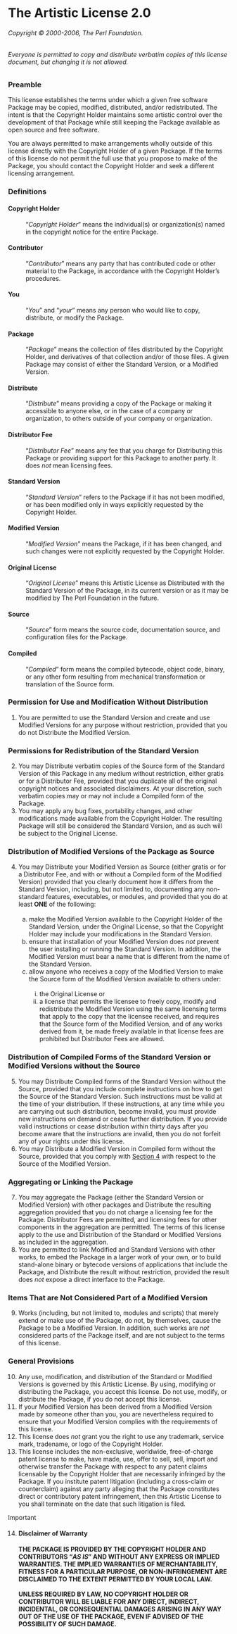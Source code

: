 <!-- SPDX-License-Identifier: Artistic-2.0 -->

# The Artistic License 2.0

###### Copyright © 2000-2006, The Perl Foundation.

###### Everyone is permitted to copy and distribute verbatim copies of this license document, but changing it is not allowed.

### Preamble

This license establishes the terms under which a given free software Package may be copied, modified, distributed, and/or redistributed.
The intent is that the Copyright Holder maintains some artistic control over the development of that Package while still keeping the Package available as open source and free software.

You are always permitted to make arrangements wholly outside of this license directly with the Copyright Holder of a given Package.
If the terms of this license do not permit the full use that you propose to make of the Package, you should contact the Copyright Holder and seek a different licensing arrangement.

### Definitions

<dl>
  <dt><h4>Copyright Holder</h4></dt>
  <dd>“<em>Copyright Holder</em>” means the individual(s) or organization(s) named in the copyright notice for the entire Package.</dd>

  <dt><h4>Contributor</h4></dt>
  <dd>“<em>Contributor</em>” means any party that has contributed code or other material to the Package, in accordance with the Copyright Holder’s procedures.</dd>

  <dt><h4>You</h4></dt>
  <dd>“<em>You</em>” and “<em>your</em>” means any person who would like to copy, distribute, or modify the Package.</dd>

  <dt><h4>Package</h4></dt>
  <dd>
    “<em>Package</em>” means the collection of files distributed by the Copyright Holder, and derivatives of that collection and/or of those files.
    A given Package may consist of either the Standard Version, or a Modified Version.
  </dd>

  <dt><h4>Distribute</h4></dt>
  <dd>“<em>Distribute</em>” means providing a copy of the Package or making it accessible to anyone else, or in the case of a company or organization, to others outside of your company or organization.</dd>

  <dt><h4>Distributor Fee</h4></dt>
  <dd>
    “<em>Distributor Fee</em>” means any fee that you charge for Distributing this Package or providing support for this Package to another party.
    It does <em>not</em> mean licensing fees.
  </dd>

  <dt><h4>Standard Version</h4></dt>
  <dd>“<em>Standard Version</em>” refers to the Package if it has not been modified, or has been modified only in ways explicitly requested by the Copyright Holder.</dd>

  <dt><h4>Modified Version</h4></dt>
  <dd>“<em>Modified Version</em>” means the Package, if it has been changed, and such changes were not explicitly requested by the Copyright Holder.</dd>

  <dt><h4>Original License</h4></dt>
  <dd>“<em>Original License</em>” means this Artistic License as Distributed with the Standard Version of the Package, in its current version or as it may be modified by The Perl Foundation in the future.</dd>

  <dt><h4>Source</h4></dt>
  <dd>“<em>Source</em>” form means the source code, documentation source, and configuration files for the Package.</dd>

  <dt><h4>Compiled</h4></dt>
  <dd>“<em>Compiled</em>” form means the compiled bytecode, object code, binary, or any other form resulting from mechanical transformation or translation of the Source form.</dd>
</dl>

### Permission for Use and Modification Without Distribution

<ol>
  <li>You are permitted to use the Standard Version and create and use Modified Versions for any purpose without restriction, provided that you do not Distribute the Modified Version.</li>
</ol>

### Permissions for Redistribution of the Standard Version

<ol start="2">
  <li>You may Distribute verbatim copies of the Source form of the Standard Version of this Package in any medium without restriction, either gratis or for a Distributor Fee, provided that you duplicate all of the original copyright notices and associated disclaimers. At your discretion, such verbatim copies may or may not include a Compiled form of the Package.</li>
  <li>You may apply any bug fixes, portability changes, and other modifications made available from the Copyright Holder. The resulting Package will still be considered the Standard Version, and as such will be subject to the Original License.</li>
</ol>

### Distribution of Modified Versions of the Package as Source

<ol start="4">
  <li>
    You may Distribute your Modified Version as Source (either gratis or for a Distributor Fee, and with or without a Compiled form of the Modified Version) provided that you clearly document how it differs from the Standard Version, including, but not limited to, documenting any non-standard features, executables, or modules, and provided that you do at least <strong>ONE</strong> of the following:<br><br>
    <ol type="a">
      <li>make the Modified Version available to the Copyright Holder of the Standard Version, under the Original License, so that the Copyright Holder may include your modifications in the Standard Version.</li>
      <li>ensure that installation of your Modified Version does <em>not</em> prevent the user installing or running the Standard Version. In addition, the Modified Version must bear a name that is different from the name of the Standard Version.</li>
      <li>
        allow anyone who receives a copy of the Modified Version to make the Source form of the Modified Version available to others under:<br><br>
        <ol type="i">
          <li>the Original License or</li>
          <li>a license that permits the licensee to freely copy, modify and redistribute the Modified Version using the same licensing terms that apply to the copy that the licensee received, and requires that the Source form of the Modified Version, and of any works derived from it, be made freely available in that license fees are prohibited but Distributor Fees are allowed.</li>
        </ol>
      </li>
    </ol>
  </li>
</ol>

### Distribution of Compiled Forms of the Standard Version or Modified Versions without the Source

<ol start="5">
  <li>You may Distribute Compiled forms of the Standard Version without the Source, provided that you include complete instructions on how to get the Source of the Standard Version. Such instructions must be valid at the time of your distribution. If these instructions, at any time while you are carrying out such distribution, become invalid, you must provide new instructions on demand or cease further distribution. If you provide valid instructions or cease distribution within thirty days after you become aware that the instructions are invalid, then you do not forfeit any of your rights under this license.</li>
  <li>You may Distribute a Modified Version in Compiled form without the Source, provided that you comply with <a href="#distribution-of-modified-versions-of-the-package-as-source">Section 4</a> with respect to the Source of the Modified Version.</li>
</ol>

### Aggregating or Linking the Package

<ol start="7">
  <li>You may aggregate the Package (either the Standard Version or Modified Version) with other packages and Distribute the resulting aggregation provided that you do not charge a licensing fee for the Package. Distributor Fees are permitted, and licensing fees for other components in the aggregation are permitted. The terms of this license apply to the use and Distribution of the Standard or Modified Versions as included in the aggregation.</li>
  <li>You are permitted to link Modified and Standard Versions with other works, to embed the Package in a larger work of your own, or to build stand-alone binary or bytecode versions of applications that include the Package, and Distribute the result without restriction, provided the result does <em>not</em> expose a direct interface to the Package.</li>
</ol>

### Items That are Not Considered Part of a Modified Version

<ol start="9">
  <li>Works (including, but not limited to, modules and scripts) that merely extend or make use of the Package, do not, by themselves, cause the Package to be a Modified Version. In addition, such works are <em>not</em> considered parts of the Package itself, and are not subject to the terms of this license.</li>
</ol>

### General Provisions

<ol start="10">
  <li>Any use, modification, and distribution of the Standard or Modified Versions is governed by this Artistic License. By using, modifying or distributing the Package, you accept this license. Do not use, modify, or distribute the Package, if you do not accept this license.</li>
  <li>If your Modified Version has been derived from a Modified Version made by someone other than you, you are nevertheless required to ensure that your Modified Version complies with the requirements of this license.</li>
  <li>This license does <em>not</em> grant you the right to use any trademark, service mark, tradename, or logo of the Copyright Holder.</li>
  <li>This license includes the non-exclusive, worldwide, free-of-charge patent license to make, have made, use, offer to sell, sell, import and otherwise transfer the Package with respect to any patent claims licensable by the Copyright Holder that are necessarily infringed by the Package. If you institute patent litigation (including a cross-claim or counterclaim) against any party alleging that the Package constitutes direct or contributory patent infringement, then this Artistic License to you shall terminate on the date that such litigation is filed.</li>
</ol>

> [!IMPORTANT]
> <ol start="14">
>   <li><h4>Disclaimer of Warranty</h4><strong>THE PACKAGE IS PROVIDED BY THE COPYRIGHT HOLDER AND CONTRIBUTORS “<em>AS IS</em>” AND WITHOUT ANY EXPRESS OR IMPLIED WARRANTIES. THE IMPLIED WARRANTIES OF MERCHANTABILITY, FITNESS FOR A PARTICULAR PURPOSE, OR NON-INFRINGEMENT ARE DISCLAIMED TO THE EXTENT PERMITTED BY YOUR LOCAL LAW.</strong><br><br><strong>UNLESS REQUIRED BY LAW, NO COPYRIGHT HOLDER OR CONTRIBUTOR WILL BE LIABLE FOR ANY DIRECT, INDIRECT, INCIDENTAL, OR CONSEQUENTIAL DAMAGES ARISING IN ANY WAY OUT OF THE USE OF THE PACKAGE, EVEN IF ADVISED OF THE POSSIBILITY OF SUCH DAMAGE.</strong></li>
> </ol>
